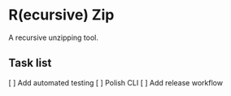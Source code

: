 # R(ecursive) Zip

A recursive unzipping tool.

## Task list

[ ] Add automated testing
[ ] Polish CLI
[ ] Add release workflow
